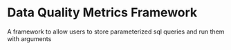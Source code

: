 # Data Quality Metrics Framework

A framework to allow users to store parameterized sql queries and run them with arguments 
